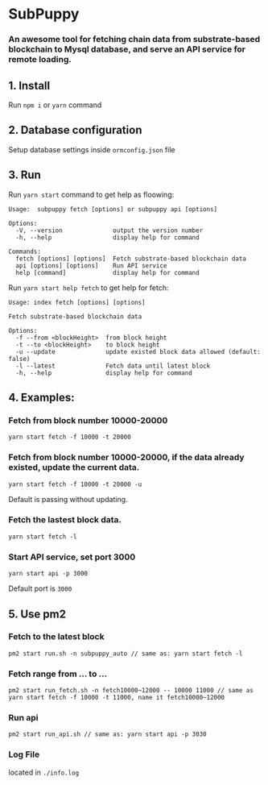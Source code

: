 # SubPuppy 
### An awesome tool for fetching chain data from substrate-based blockchain to Mysql database, and serve an API service for remote loading.

## 1. Install
Run `npm i` or `yarn` command

## 2. Database configuration

Setup database settings inside `ormconfig.json` file

## 3. Run
Run `yarn start` command to get help as floowing:
```
Usage:  subpuppy fetch [options] or subpuppy api [options]

Options:
  -V, --version              output the version number
  -h, --help                 display help for command

Commands:
  fetch [options] [options]  Fetch substrate-based blockchain data
  api [options] [options]    Run API service
  help [command]             display help for command
```
Run `yarn start help fetch` to get help for fetch:
```
Usage: index fetch [options] [options]

Fetch substrate-based blockchain data

Options:
  -f --from <blockHeight>  from block height
  -t --to <blockHeight>    to block height
  -u --update              update existed block data allowed (default: false)
  -l --latest              Fetch data until latest block
  -h, --help               display help for command
```

## 4. Examples:

### Fetch from block number 10000-20000
```
yarn start fetch -f 10000 -t 20000
```

### Fetch from block number 10000-20000, if the data already existed, update the current data. 
```
yarn start fetch -f 10000 -t 20000 -u
```
Default is passing without updating.

### Fetch the lastest block data.
```
yarn start fetch -l
```

### Start API service, set port 3000
```
yarn start api -p 3000
```
Default port is `3000`


## 5. Use pm2
### Fetch to the latest block
```
pm2 start run.sh -n subpuppy_auto // same as: yarn start fetch -l
```

### Fetch range from ... to ...
```
pm2 start run_fetch.sh -n fetch10000~12000 -- 10000 11000 // same as yarn start fetch -f 10000 -t 11000, name it fetch10000~12000
```

### Run api
```
pm2 start run_api.sh // same as: yarn start api -p 3030
```

### Log File
located in `./info.log`

